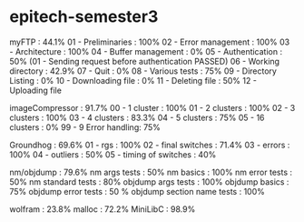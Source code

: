 # epitech-semester3


myFTP : 44.1%
  01 - Preliminaries : 100%
  02 - Error management : 100%
  03 - Architecture : 100%
  04 - Buffer management : 0%
  05 - Authentication : 50% (01 - Sending request before authentication PASSED)
  06 - Working directory : 42.9%
  07 - Quit : 0%
  08 - Various tests : 75%
  09 - Directory Listing : 0%
  10 - Downloading file : 0%
  11 - Deleting file : 50%
  12 - Uploading file
 
imageCompressor : 91.7%
  00 - 1 cluster : 100%
  01 - 2 clusters : 100%
  02 - 3 clusters : 100%
  03 - 4 clusters : 83.3%
  04 - 5 clusters : 75%
  05 - 16 clusters : 0%
  99 - 9 Error handling: 75%
  
 Groundhog : 69.6%
  01 - rgs : 100%
  02 - final switches : 71.4%
  03 - errors : 100%
  04 - outliers : 50%
  05 - timing of switches : 40%
  
 nm/objdump : 79.6%
  nm args tests : 50%
  nm basics : 100%
  nm error tests : 50%
  nm standard tests : 80%
  objdump args tests : 100%
  objdump basics : 75%
  objdump error tests : 50 %
  objdump section name tests : 100%
  
  wolfram : 23.8%
  malloc : 72.2%
  MiniLibC : 98.9%
